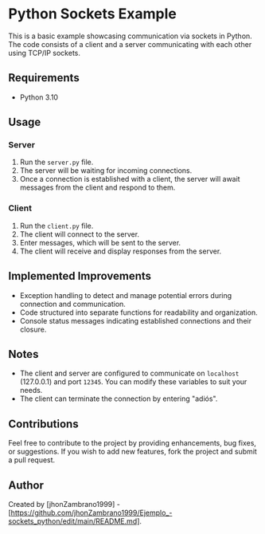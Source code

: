 # Python Sockets Example

This is a basic example showcasing communication via sockets in Python. The code consists of a client and a server communicating with each other using TCP/IP sockets.

## Requirements

- Python 3.10

## Usage

### Server

1. Run the `server.py` file.
2. The server will be waiting for incoming connections.
3. Once a connection is established with a client, the server will await messages from the client and respond to them.

### Client

1. Run the `client.py` file.
2. The client will connect to the server.
3. Enter messages, which will be sent to the server.
4. The client will receive and display responses from the server.

## Implemented Improvements

- Exception handling to detect and manage potential errors during connection and communication.
- Code structured into separate functions for readability and organization.
- Console status messages indicating established connections and their closure.

## Notes

- The client and server are configured to communicate on `localhost` (127.0.0.1) and port `12345`. You can modify these variables to suit your needs.
- The client can terminate the connection by entering "adiós".

## Contributions

Feel free to contribute to the project by providing enhancements, bug fixes, or suggestions. If you wish to add new features, fork the project and submit a pull request.

## Author

Created by [jhonZambrano1999] - [https://github.com/jhonZambrano1999/Ejemplo_-sockets_python/edit/main/README.md].
